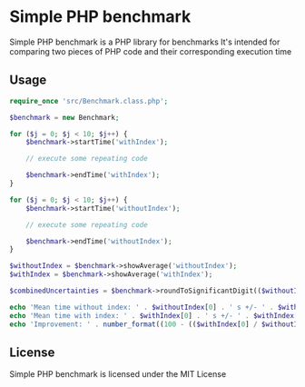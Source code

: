 Simple PHP benchmark
======

Simple PHP benchmark is a PHP library for benchmarks
It's intended for comparing two pieces of PHP code and their corresponding execution time

Usage
-----

```php
require_once 'src/Benchmark.class.php';

$benchmark = new Benchmark;

for ($j = 0; $j < 10; $j++) {
    $benchmark->startTime('withIndex');

    // execute some repeating code

    $benchmark->endTime('withIndex');
}

for ($j = 0; $j < 10; $j++) {
    $benchmark->startTime('withoutIndex');

    // execute some repeating code

    $benchmark->endTime('withoutIndex');
}

$withoutIndex = $benchmark->showAverage('withoutIndex');
$withIndex = $benchmark->showAverage('withIndex');

$combinedUncertainties = $benchmark->roundToSignificantDigit(($withoutIndex[1] / $withoutIndex[0]) + ($withIndex[1] / $withIndex[0]), 2);

echo 'Mean time without index: ' . $withoutIndex[0] . ' s +/- ' . $withoutIndex[1] . ' s' . PHP_EOL;
echo 'Mean time with index: ' . $withIndex[0] . ' s +/- ' . $withIndex[1] . ' s' . PHP_EOL;
echo 'Improvement: ' . number_format((100 - (($withIndex[0] / $withoutIndex[0]) * 100)), 1) . ' % +/- ' . number_format($combinedUncertainties * 100, 1) . ' %' . PHP_EOL;
```

License
-------

Simple PHP benchmark is licensed under the MIT License
